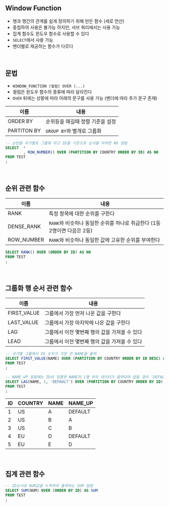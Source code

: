 <!-- --- --><!-- title: 윈도우 함수 --><!-- updated: 2023-01-21 06:35:14Z --><!-- created: 2023-01-18 09:11:16Z --><!-- latitude: 37.44491680 --><!-- longitude: 127.13886840 --><!-- altitude: 0.0000 --><!-- --- -->## Window Function- 행과 행간의 관계를 쉽게 정의하기 위해 만든 함수 (세로 연산)- 중첩하여 사용은 불가능 하지만, 서브 쿼리에서는 사용 가능- 집계 함수도 윈도우 함수로 사용할 수 있다- `SELECT`에서 사용 가능- 벤더별로 제공하는 함수가 다르다<br>## 문법- `WINDOW_FUNCTION (컬럼) OVER (...)`- 컬럼은 윈도우 함수의 종류에 따라 달라진다- `OVER` 뒤에는 상황에 따라 아래의 문구를 사용 가능 (벤더에 따라 추가 문구 존재)|이름|내용||---|---||ORDER BY| 순위등을 매길때 정렬 기준을 설정||PARTITON BY| `GROUP BY`와 별개로 그룹화|```sql-- 순번을 국가별로 그룹화 하고 ID를 기준으로 순서를 부여한 NO 컬럼SELECT  *		, ROW_NUMBER() OVER (PARTITION BY COUNTRY ORDER BY ID) AS NOFROM TEST;```<br>## 순위 관련 함수|이름|내용||---|---||RANK| 특정 항목에 대한 순위를 구한다||DENSE_RANK| `RANK`와 비슷하나 동일한 순위를 하나로 취급한다 (1등 2명이면 다음은 2등)||ROW_NUMBER| `RANK`와 비슷하나 동일한 값에 고유한 순위를 부여한다|```sqlSELECT RANK() OVER (ORDER BY ID) AS NOFROM TEST;```<br>## 그룹화 행 순서 관련 함수|이름|내용||---|---||FIRST_VALUE| 그룹에서 가장 먼저 나온 값을 구한다||LAST_VALUE| 그룹에서 가장 마지막에 나온 값을 구한다||LAG| 그룹에서 이전 몇번째 행의 값을 가져올 수 있다||LEAD| 그룹에서 이전 몇번째 행의 값을 가져올 수 있다|```sql-- 국가별 그룹에서 ID 숫자가 가장 큰 NAME을 출력SELECT FIRST_VALUE(NAME) OVER (PARTITION BY COUNTRY ORDER BY ID DESC) AS NAME_FFROM TEST;``````sql-- NAME_UP 컬럼에는 ID로 정렬한 NAME의 1행 위의 데이터가 출력되며 없을 경우 'DEFAULT'가 출력된다SELECT LAG(NAME, 1, 'DEFAULT') OVER (PARTITION BY COUNTRY ORDER BY ID) AS NAME_UPFROM TEST;```|ID|COUNTRY|NAME|NAME_UP||--|--|--|--||1|US|A|DEFAULT||2|US|B|A||3|US|C|B||4|EU|D|DEFAULT||5|EU|E|D|<br>## 집계 관련 함수```sql-- ID순서로 NUM값을 누적하여 출력하는 SUM 컬럼SELECT SUM(NUM) OVER (ORDER BY ID) AS SUMFROM TEST;```	